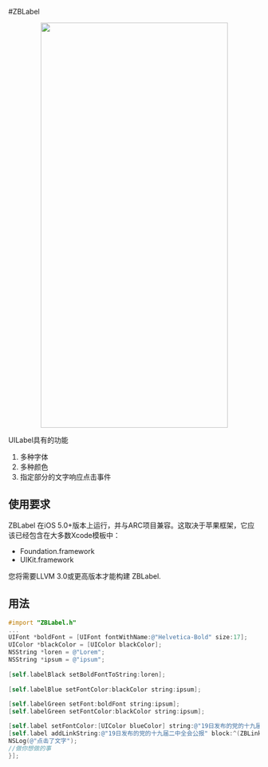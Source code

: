 #ZBLabel

<p align="center">
<img src="http://upload-images.jianshu.io/upload_images/5132421-a6ea55242d0b80d4.png?imageMogr2/auto-orient/strip%7CimageView2/2/w/1240" width="375" height="812">
</p>

UILabel具有的功能
1. 多种字体
2. 多种颜色
3. 指定部分的文字响应点击事件



## 使用要求

ZBLabel 在iOS 5.0+版本上运行，并与ARC项目兼容。这取决于苹果框架，它应该已经包含在大多数Xcode模板中：

* Foundation.framework
* UIKit.framework

您将需要LLVM 3.0或更高版本才能构建 ZBLabel.


## 用法

```objective-c
#import "ZBLabel.h"
...
UIFont *boldFont = [UIFont fontWithName:@"Helvetica-Bold" size:17];
UIColor *blackColor = [UIColor blackColor];
NSString *loren = @"Lorem";
NSString *ipsum = @"ipsum";
    
[self.labelBlack setBoldFontToString:loren];
    
[self.labelBlue setFontColor:blackColor string:ipsum];
    
[self.labelGreen setFont:boldFont string:ipsum];
[self.labelGreen setFontColor:blackColor string:ipsum];

[self.label setFontColor:[UIColor blueColor] string:@"19日发布的党的十九届二中全会公报"];
[self.label addLinkString:@"19日发布的党的十九届二中全会公报" block:^(ZBLinkLabelModel *linkModel) {
NSLog(@"点击了文字");
//做你想做的事
}];

```
